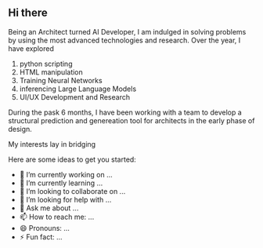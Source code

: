 ## Hi there

Being an Architect turned AI Developer, 
I am indulged in solving problems by using the most advanced technologies and research. Over the year, I have explored 

1. python scripting 
2. HTML manipulation
3. Training Neural Networks
4. inferencing Large Language Models
5. UI/UX Development and Research

During the pask 6 months, 
I have been working with a team to develop a structural prediction and genereation tool for architects in the early phase of design. 

My interests lay in bridging 

Here are some ideas to get you started:

- 🔭 I’m currently working on ...
- 🌱 I’m currently learning ...
- 👯 I’m looking to collaborate on ...
- 🤔 I’m looking for help with ...
- 💬 Ask me about ...
- 📫 How to reach me: ...
- 😄 Pronouns: ...
- ⚡ Fun fact: ...
